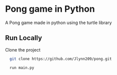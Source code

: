 
# Pong game in Python

A Pong game made in python using the turtle library 


## Run Locally

Clone the project

```bash
  git clone https://github.com/Jlynn209/pong.git
```
```bash
  run main.py
```
